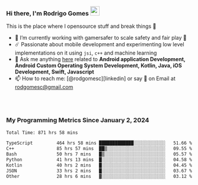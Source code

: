 
### Hi there, I'm Rodrigo Gomes <img src="https://media.giphy.com/media/hvRJCLFzcasrR4ia7z/giphy.gif" width="25px">
This is the place where I opensource stuff and break things 🤣
- 🔭 I’m currently working with gamersafer to scale safety and fair play 💜
- ☄️ Passionate about mobile development and experimenting low level implementations on it using `jsi`, `c++` and machine learning
- 💬 Ask me anything [here](https://github.com/rodgomesc/rodgomesc/issues) related to <b>Android application Development, Android Custom Operating System Development, Kotlin, Java, iOS Development, Swift, Javascript</b>
- 📫 How to reach me: [@rodgomesc][linkedin] or say 👋 on Email at [rodgomesc@gmail.com](mailto:rodgomesc@gmail.com)


<br/>

<!-- 
<picture>
  <img src="/github-metrics.svg" alt="Metrics">
</picture>
-->

</br>

### My Programming Metrics Since January 2, 2024 


<!--START_SECTION:waka-->

```txt
Total Time: 871 hrs 58 mins

TypeScript         464 hrs 58 mins █████████████░░░░░░░░░░░░   51.66 %
C++                85 hrs 57 mins  ██▒░░░░░░░░░░░░░░░░░░░░░░   09.55 %
Bash               50 hrs 7 mins   █▒░░░░░░░░░░░░░░░░░░░░░░░   05.57 %
Python             41 hrs 13 mins  █░░░░░░░░░░░░░░░░░░░░░░░░   04.58 %
Kotlin             40 hrs 2 mins   █░░░░░░░░░░░░░░░░░░░░░░░░   04.45 %
JSON               33 hrs 2 mins   █░░░░░░░░░░░░░░░░░░░░░░░░   03.67 %
Other              28 hrs 6 mins   ▓░░░░░░░░░░░░░░░░░░░░░░░░   03.12 %
```

<!--END_SECTION:waka-->

